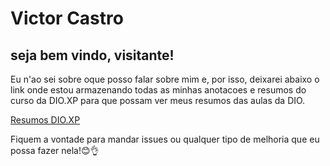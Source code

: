 # Victor Castro

## seja bem vindo, visitante!

Eu n'ao sei sobre oque posso falar sobre mim e, por isso, deixarei abaixo o link onde estou armazenando todas as minhas anotacoes e resumos do curso da DIO.XP para que possam ver meus resumos das aulas da DIO.

[Resumos DIO.XP](https://github.com/Vitaum42/DIO.XP)

Fiquem a vontade para mandar issues ou qualquer tipo de melhoria que eu possa fazer nela!😊👌